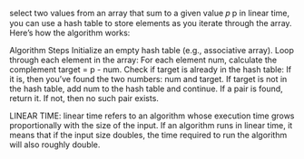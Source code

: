  select two values from an array that sum to a given value 𝑝
p in linear time, you can use a hash table to store elements as you iterate through the array. Here’s how the algorithm works:

Algorithm Steps
Initialize an empty hash table (e.g., associative array).
Loop through each element in the array:
For each element num, calculate the complement target = p - num.
Check if target is already in the hash table:
If it is, then you’ve found the two numbers: num and target.
If target is not in the hash table, add num to the hash table and continue.
If a pair is found, return it. If not, then no such pair exists.

LINEAR TIME:
linear time refers to an algorithm whose execution time grows proportionally with the size of the input. 
If an algorithm runs in linear time, it means that if the input size doubles, the time required to run the algorithm will also roughly double.
